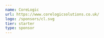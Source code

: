 ```yaml
---
name: CoreLogic
url: https://www.corelogicsolutions.co.uk/
logo: /sponsors/cl.svg
tier: starter
type: sponsor
---
```

